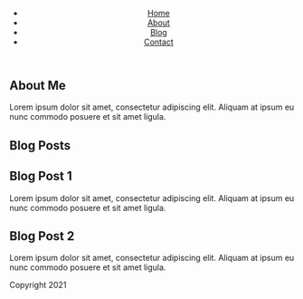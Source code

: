 <!DOCTYPE html>
<html>
<head>
  <meta charset="utf-8">
  <title>My Portfolio</title>
  <link rel="stylesheet" type="text/css" href="style.css">
</head>
<body>
  <header>
    <nav>
      <ul>
        <li><a href="#">Home</a></li>
        <li><a href="#">About</a></li>
        <li><a href="#">Blog</a></li>
        <li><a href="#">Contact</a></li>
      </ul>
    </nav>
  </header>
  <main>
    <section id="about">
      <h1>About Me</h1>
      <p>Lorem ipsum dolor sit amet, consectetur adipiscing elit. Aliquam at ipsum eu nunc commodo posuere et sit amet ligula.</p>
    </section>
    <section id="blog">
      <h1>Blog Posts</h1>
      <article>
        <h2>Blog Post 1</h2>
        <p>Lorem ipsum dolor sit amet, consectetur adipiscing elit. Aliquam at ipsum eu nunc commodo posuere et sit amet ligula.</p>
      </article>
      <article>
        <h2>Blog Post 2</h2>
        <p>Lorem ipsum dolor sit amet, consectetur adipiscing elit. Aliquam at ipsum eu nunc commodo posuere et sit amet ligula.</p>
      </article>
    </section>
  </main>
  <footer>
    <p>Copyright 2021</p>
  </footer>
</body>
</html>
